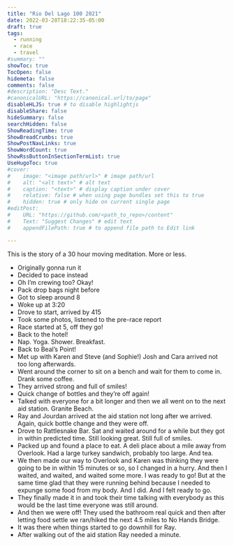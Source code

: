 ```yaml
---
title: "Rio Del Lago 100 2021"
date: 2022-03-28T18:22:35-05:00
draft: true
tags:
  - running
  - race
  - travel
#summary: ""
showToc: true
TocOpen: false
hidemeta: false
comments: false
#description: "Desc Text."
#canonicalURL: "https://canonical.url/to/page"
disableHLJS: true # to disable highlightjs
disableShare: false
hideSummary: false
searchHidden: false
ShowReadingTime: true
ShowBreadCrumbs: true
ShowPostNavLinks: true
ShowWordCount: true
ShowRssButtonInSectionTermList: true
UseHugoToc: true
#cover:
#    image: "<image path/url>" # image path/url
#    alt: "<alt text>" # alt text
#    caption: "<text>" # display caption under cover
#    relative: false # when using page bundles set this to true
#    hidden: true # only hide on current single page
#editPost:
#    URL: "https://github.com/<path_to_repo>/content"
#    Text: "Suggest Changes" # edit text
#    appendFilePath: true # to append file path to Edit link

---
```


This is the story of a 30 hour moving meditation. More or less.

* Originally gonna run it
* Decided to pace instead
* Oh I’m crewing too? Okay!
* Pack drop bags night before
* Got to sleep around 8
* Woke up at 3:20
* Drove to start, arrived by 415
* Took some photos, listened to the pre-race report
* Race started at 5, off they go!
* Back to the hotel!
* Nap. Yoga. Shower. Breakfast.
* Back to Beal’s Point!
* Met up with Karen and Steve (and Sophie!) Josh and Cara arrived not too long afterwards.
* Went around the corner to sit on a bench and wait for them to come in. Drank some coffee.
* They arrived strong and full of smiles!
* Quick change of bottles and they’re off again!
* Talked with everyone for a bit longer and then we all went on to the next aid station. Granite Beach.
* Ray and Jourdan arrived at the aid station not long after we arrived. Again, quick bottle change and they were off.
* Drove to Rattlesnake Bar. Sat and waited around for a while but they got in within predicted time. Still looking great. Still full of smiles.
* Packed up and found a place to eat. A deli place about a mile away from Overlook. Had a large turkey sandwich, probably too large. And tea.
* We then made our way to Overlook and Karen was thinking they were going to be in within 15 minutes or so, so I changed in a hurry. And then I waited, and waited, and waited some more. I was ready to go! But at the same time glad that they were running behind because I needed to expunge some food from my body. And I did. And I felt ready to go.
* They finally made it in and took their time talking with everybody as this would be the last time everyone was still around.
* And then we were off! They used the bathroom real quick and then after letting food settle we ran/hiked the next 4.5 miles to No Hands Bridge.
* It was there when things started to go downhill for Ray.
* After walking out of the aid station Ray needed a minute.
